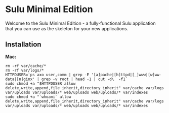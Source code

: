 # Sulu Minimal Edition

Welcome to the Sulu Minimal Edition - a fully-functional Sulu application that you can use as the skeleton for your new
applications.

## Installation

__Mac:__

```
rm -rf var/cache/*
rm -rf var/logs/*
HTTPDUSER=`ps axo user,comm | grep -E '[a]pache|[h]ttpd|[_]www|[w]ww-data|[n]ginx' | grep -v root | head -1 | cut -d\  -f1`
sudo chmod +a "$HTTPDUSER allow delete,write,append,file_inherit,directory_inherit" var/cache var/logs var/uploads var/uploads/* web/uploads web/uploads/* var/indexes
sudo chmod +a "`whoami` allow delete,write,append,file_inherit,directory_inherit" var/cache var/logs var/uploads var/uploads/* web/uploads web/uploads/* var/indexes
```
